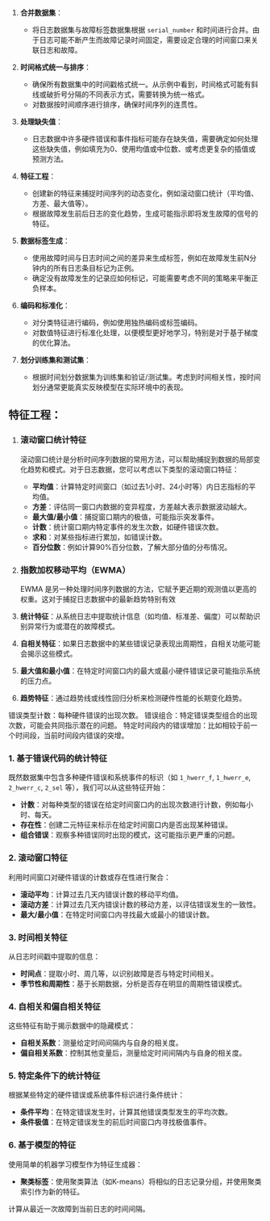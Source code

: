 

1. **合并数据集**：
   - 将日志数据集与故障标签数据集根据 `serial_number` 和时间进行合并。由于日志可能不断产生而故障记录时间固定，需要设定合理的时间窗口来关联日志和故障。

2. **时间格式统一与排序**：
   - 确保所有数据集中的时间戳格式统一。从示例中看到，时间格式可能有斜线或破折号分隔的不同表示方式，需要转换为统一格式。
   - 对数据按时间顺序进行排序，确保时间序列的连贯性。

3. **处理缺失值**：
   - 日志数据中许多硬件错误和事件指标可能存在缺失值，需要确定如何处理这些缺失值，例如填充为0、使用均值或中位数、或考虑更复杂的插值或预测方法。

4. **特征工程**：
   - 创建新的特征来捕捉时间序列的动态变化，例如滚动窗口统计（平均值、方差、最大值等）。
   - 根据故障发生前后日志的变化趋势，生成可能指示即将发生故障的信号的特征。

5. **数据标签生成**：
   - 使用故障时间与日志时间之间的差异来生成标签，例如在故障发生前N分钟内的所有日志条目标记为正例。
   - 确定没有故障发生的记录应如何标记，可能需要考虑不同的策略来平衡正负样本。

6. **编码和标准化**：
   - 对分类特征进行编码，例如使用独热编码或标签编码。
   - 对数值特征进行标准化处理，以便模型更好地学习，特别是对于基于梯度的优化算法。

7. **划分训练集和测试集**：
   - 根据时间划分数据集为训练集和验证/测试集。考虑到时间相关性，按时间划分通常更能真实反映模型在实际环境中的表现。





## 特征工程：

1. ### 滚动窗口统计特征

   滚动窗口统计是分析时间序列数据的常用方法，可以帮助捕捉到数据的局部变化趋势和模式。对于日志数据，您可以考虑以下类型的滚动窗口特征：

   - **平均值**：计算特定时间窗口（如过去1小时、24小时等）内日志指标的平均值。
   - **方差**：评估同一窗口内数据的变异程度，方差越大表示数据波动越大。
   - **最大值/最小值**：捕捉窗口期内的极值，可能指示突发事件。
   - **计数**：统计窗口期内特定事件的发生次数，如硬件错误次数。
   - **求和**：对某些指标进行累加，如错误计数。
   - **百分位数**：例如计算90%百分位数，了解大部分值的分布情况。

2. ### 指数加权移动平均（EWMA）

   EWMA 是另一种处理时间序列数据的方法，它赋予更近期的观测值以更高的权重。这对于捕捉日志数据中的最新趋势特别有效

   

3. **统计特征**：从系统日志中提取统计信息（如均值、标准差、偏度）可以帮助识别异常行为或潜在的故障模式。

4. **自相关特征**：如果日志数据中的某些错误记录表现出周期性，自相关功能可能会揭示这些模式。

5. **最大值和最小值**：在特定时间窗口内的最大或最小硬件错误记录可能指示系统的压力点。

6. **趋势特征**：通过趋势线或线性回归分析来检测硬件性能的长期变化趋势。



错误类型计数：每种硬件错误的出现次数。
错误组合：特定错误类型组合的出现次数，可能会共同指示潜在的问题。
特定时间段内的错误增加：比如相较于前一个时间段，当前时间段内错误的突增。







### 1. 基于错误代码的统计特征

既然数据集中包含多种硬件错误和系统事件的标识（如 `1_hwerr_f`, `1_hwerr_e`, `2_hwerr_c`, `2_sel` 等），我们可以从这些特征开始：

- **计数**：对每种类型的错误在给定时间窗口内的出现次数进行计数，例如每小时、每天。
- **存在性**：创建二元特征来标示在给定时间窗口内是否出现某种错误。
- **组合错误**：观察多种错误同时出现的模式，这可能指示更严重的问题。

### 2. 滚动窗口特征

利用时间窗口对硬件错误的计数或存在性进行聚合：

- **滚动平均**：计算过去几天内错误计数的移动平均值。
- **滚动方差**：计算过去几天内错误计数的移动方差，以评估错误发生的一致性。
- **最大/最小值**：在特定时间窗口内寻找最大或最小的错误计数。

### 3. 时间相关特征

从日志时间戳中提取的信息：

- **时间点**：提取小时、周几等，以识别故障是否与特定时间相关。
- **季节性和周期性**：基于长期数据，分析是否存在明显的周期性错误模式。

### 4. 自相关和偏自相关特征

这些特征有助于揭示数据中的隐藏模式：

- **自相关系数**：测量给定时间间隔内与自身的相关度。
- **偏自相关系数**：控制其他变量后，测量给定时间间隔内与自身的相关度。

### 5. 特定条件下的统计特征

根据某些特定的硬件错误或系统事件标识进行条件统计：

- **条件平均**：在特定错误发生时，计算其他错误类型发生的平均次数。
- **条件极值**：在特定错误发生的前后时间窗口内寻找极值事件。

### 6. 基于模型的特征

使用简单的机器学习模型作为特征生成器：

- **聚类标签**：使用聚类算法（如K-means）将相似的日志记录分组，并使用聚类索引作为新的特征。



计算从最近一次故障到当前日志的时间间隔。